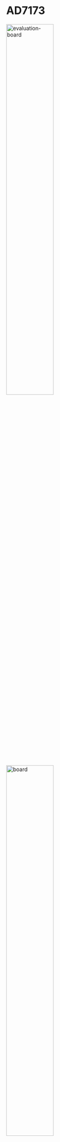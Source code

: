AD7173
======

<img src="https://lh5.googleusercontent.com/-IGY457IQwqI/U2uqNr2nhfI/AAAAAAAAHQU/GGqXJgxonjc/w1252-h939-no/IMG_20140418_213206.jpg" alt="evaluation-board" width="50%">
<img src="https://lh4.googleusercontent.com/-NihPE8mjAio/U3rgbXWBJeI/AAAAAAAAHf0/U97GI2UXunw/w599-h874-no/breakout.png" alt="board" width="50%">

AD7173 library for Arduino
